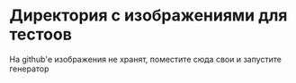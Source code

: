 # Директория с изображениями для тестоов

На github'е изображения не хранят, поместите сюда свои и запустите генератор
